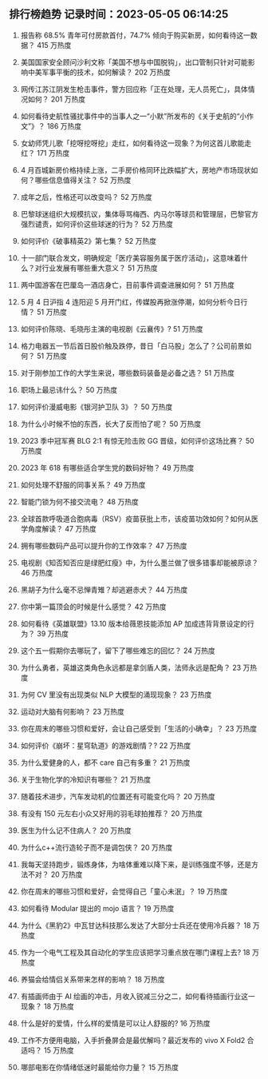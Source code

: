 
## 排行榜趋势 记录时间：2023-05-05 06:14:25
  
  1. 报告称 68.5% 青年可付房款首付，74.7% 倾向于购买新房，如何看待这一数据？ 415 万热度
    
  2. 美国国家安全顾问沙利文称「美国不想与中国脱钩」，出口管制只针对可能影响中美军事平衡的技术，如何解读？ 202 万热度
    
  3. 网传江苏江阴发生枪击事件，警方回应称「正在处理，无人员死亡」，具体情况如何？ 201 万热度
    
  4. 如何看待史航性骚扰事件中的当事人之一“小默”所发布的《关于史航的“小作文”》？ 186 万热度
    
  5. 女幼师凭儿歌「挖呀挖呀挖」走红，如何看待这一现象？为何这首儿歌能走红？ 171 万热度
    
  6. 4 月百城新房价格持续上涨，二手房价格同环比跌幅扩大，房地产市场现状如何？哪些信息值得关注？ 52 万热度
    
  7. 成年之后，性格还可以改变吗？ 52 万热度
    
  8. 巴黎球迷组织大规模抗议，集体辱骂梅西、内马尔等球员和管理层，巴黎官方强烈谴责，如何评价这些球迷的行为？ 52 万热度
    
  9. 如何评价《破事精英2》第七集？ 52 万热度
    
  10. 十一部门联合发文，明确规定「医疗美容服务属于医疗活动」，这意味着什么？对行业发展有哪些重大意义？ 51 万热度
    
  11. 两中国游客在巴厘岛一酒店身亡，目前事件调查进展如何？ 51 万热度
    
  12. 5 月 4 日沪指 4 连阳迎 5 月开门红，传媒股再掀涨停潮，如何分析今日行情？ 51 万热度
    
  13. 如何评价陈晓、毛晓彤主演的电视剧《云襄传》? 51 万热度
    
  14. 格力电器五一节后首日股价触及跌停，昔日「白马股」怎么了？公司前景如何？ 51 万热度
    
  15. 对于刚参加工作的大学生来说，哪些数码装备是必备之选？ 51 万热度
    
  16. 职场上最忌讳什么？ 50 万热度
    
  17. 如何评价漫威电影《银河护卫队 3》？ 50 万热度
    
  18. 为什么小时候不怕的东西，长大了反而怕了呢？ 50 万热度
    
  19. 2023 季中冠军赛 BLG 2:1 有惊无险击败 GG 晋级，如何评价这场比赛？ 50 万热度
    
  20. 2023 年 618 有哪些适合学生党的数码好物？ 49 万热度
    
  21. 如何处理不舒服的同事关系？ 49 万热度
    
  22. 智能门锁为何不接交流电？ 48 万热度
    
  23. 全球首款呼吸道合胞病毒（RSV）疫苗获批上市，该疫苗功效如何？如何从医学角度解读？ 47 万热度
    
  24. 拥有哪些数码产品可以提升你的工作效率？ 47 万热度
    
  25. 电视剧《知否知否应是绿肥红瘦》中，为什么墨兰做了很多错事却能被原谅？ 46 万热度
    
  26. 黑胡子为什么毫不忌惮青雉？却逃避赤犬？ 44 万热度
    
  27. 你中第一篇顶会的时候是什么感觉？ 42 万热度
    
  28. 如何看待《英雄联盟》13.10 版本给薇恩技能添加 AP 加成违背背景设定的行为？ 39 万热度
    
  29. 这个五一假期你去哪玩了，留下了哪些难忘的回忆？ 24 万热度
    
  30. 为什么勇者，英雄这类角色永远都是拿剑盾人类，法师永远是配角？ 23 万热度
    
  31. 为何 CV 里没有出现类似 NLP 大模型的涌现现象？ 23 万热度
    
  32. 运动对大脑有何影响？ 23 万热度
    
  33. 你在周末的哪些习惯和爱好，会让自己感受到「生活的小确幸」？ 23 万热度
    
  34. 如何评价《崩坏：星穹轨道》的游戏剧情？? 22 万热度
    
  35. 为什么爱健身的人，都不 care 自己有多重？ 21 万热度
    
  36. 关于生物化学的冷知识有哪些？ 21 万热度
    
  37. 随着技术进步，汽车发动机的位置还有可能变化吗？ 20 万热度
    
  38. 有没有 150 元左右小众又好用的羽毛球拍推荐？ 20 万热度
    
  39. 医生为什么记不住病人？ 20 万热度
    
  40. 为什么c++流行造轮子而不是调包侠？ 20 万热度
    
  41. 我每天坚持跑步，锻炼身体，为啥体重难以降下来，是训练强度不够，还是方法不对？ 20 万热度
    
  42. 你在周末的哪些习惯和爱好，会觉得自己「童心未泯」？ 19 万热度
    
  43. 如何看待 Modular 提出的 mojo 语言？ 19 万热度
    
  44. 为什么《黑豹2》中瓦甘达科技那么发达了大部分士兵还在使用冷兵器？ 18 万热度
    
  45. 作为一个电气工程及其自动化的学生应该把学习重点放在哪门课程上去? 18 万热度
    
  46. 养猫会给情侣关系带来怎样的影响？ 18 万热度
    
  47. 有插画师由于 AI 绘画的冲击，月收入锐减三分之二，如何看待插画行业这一现象？ 18 万热度
    
  48. 什么是好的爱情，什么样的爱情是可以让人舒服的? 16 万热度
    
  49. 工作不方便用电脑，入手折叠屏会是最优解吗？最近发布的 vivo X Fold2 合适吗？ 15 万热度
    
  50. 哪部电影在你情绪低迷时最能给你力量？ 15 万热度
    